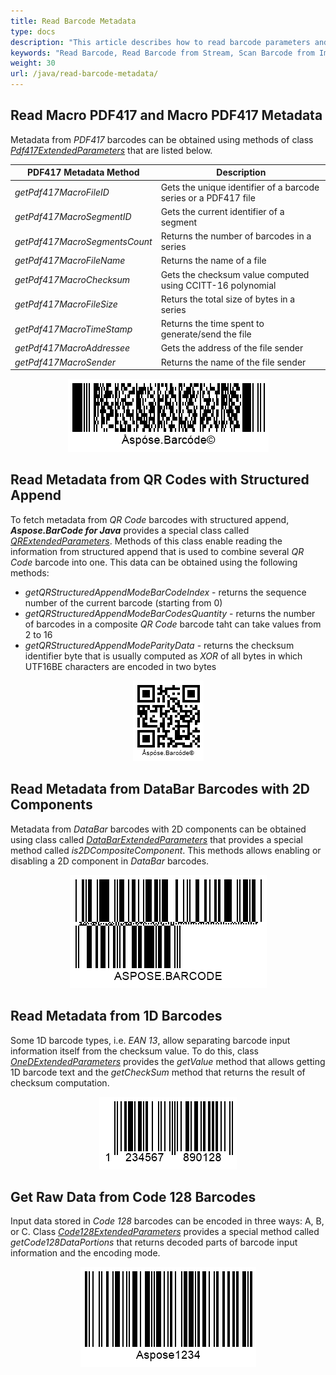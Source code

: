 ```yaml
---
title: Read Barcode Metadata
type: docs
description: "This article describes how to read barcode parameters and encoded metadata"
keywords: "Read Barcode, Read Barcode from Stream, Scan Barcode from Image, Many Barcodes in One Image, Read PDF417 Barcode, Read PDF417 Metadata, Read Qr Code, Read QR Code Metadata, QR Code Structured Append, Aspose.BarCode, Read Barcode C#"
weight: 30
url: /java/read-barcode-metadata/
---
```


## **Read Macro PDF417 and Macro PDF417 Metadata**

Metadata from *PDF417* barcodes can be obtained using methods of class [*Pdf417ExtendedParameters*](https://reference.aspose.com/barcode/java/com.aspose.barcode.barcoderecognition/Pdf417ExtendedParameters) that are listed below.
  
|PDF417 Metadata Method|Description|
|---|---|
|*getPdf417MacroFileID*|Gets the unique identifier of a barcode series or a PDF417 file|
|*getPdf417MacroSegmentID*|Gets the current identifier of a segment|
|*getPdf417MacroSegmentsCount*|Returns the number of barcodes in a series|
|*getPdf417MacroFileName*|Returns the name of a file|
|*getPdf417MacroChecksum*|Gets the checksum value computed using CCITT-16 polynomial|
|*getPdf417MacroFileSize*|Returs the total size of bytes in a series|
|*getPdf417MacroTimeStamp*|Returns the time spent to generate/send the file|
|*getPdf417MacroAddressee*|Gets the address of the file sender|
|*getPdf417MacroSender*|Returns the name of the file sender|
  
<!--The following code sample explains how to obtain metadata from a *PDF417* barcode.  
 
{{< highlight csharp>}}
//generate Macro PDF417 with metadata
using (BarcodeGenerator gen = new BarcodeGenerator(EncodeTypes.MacroPdf417, "Åspóse.Barcóde©"))
{
    gen.Parameters.Barcode.XDimension.Pixels = 2;
    gen.Parameters.Barcode.Pdf417.Columns = 5;
    gen.Parameters.Barcode.Pdf417.Pdf417MacroFileID = 12345678;
    gen.Parameters.Barcode.Pdf417.Pdf417MacroSegmentID = 12;
    gen.Parameters.Barcode.Pdf417.Pdf417MacroSegmentsCount = 20;
    gen.Parameters.Barcode.Pdf417.Pdf417MacroFileName = "file01";
    //checksumm must be calculated in CCITT-16 / CRC-16-CCITT encoding
    //https://en.wikipedia.org/wiki/Cyclic_redundancy_check#Polynomial_representations_of_cyclic_redundancy_checks
    //for the example we use random number
    gen.Parameters.Barcode.Pdf417.Pdf417MacroChecksum = 1234;
    gen.Parameters.Barcode.Pdf417.Pdf417MacroFileSize = 400000;
    gen.Parameters.Barcode.Pdf417.Pdf417MacroTimeStamp = new DateTime(2019, 11, 1);
    gen.Parameters.Barcode.Pdf417.Pdf417MacroAddressee = "street";
    gen.Parameters.Barcode.Pdf417.Pdf417MacroSender = "aspose";
    gen.Save($"{path}ExtPDF417Meta.png", BarCodeImageFormat.Png);
}

//attempt to recognize PDF417 metadata
Console.WriteLine("ReadExtPDF417Meta:");
using (BarCodeReader read = new BarCodeReader($"{path}ExtPDF417Meta.png", DecodeType.MacroPdf417))
{
    foreach (BarCodeResult result in read.ReadBarCodes())
    {
        Console.WriteLine($"CodeType:{result.CodeTypeName}");
        Console.WriteLine($"CodeText:{result.CodeText}");
        Console.WriteLine($"Pdf417MacroFileID:{result.Extended.Pdf417.MacroPdf417FileID}");
        Console.WriteLine($"Pdf417MacroSegmentID:{result.Extended.Pdf417.MacroPdf417SegmentID.ToString()}");
        Console.WriteLine($"Pdf417MacroSegmentsCount:{result.Extended.Pdf417.MacroPdf417SegmentsCount.ToString()}");
        Console.WriteLine($"Pdf417MacroFileName:{result.Extended.Pdf417.MacroPdf417FileName}");
        Console.WriteLine($"Pdf417MacroChecksum:{result.Extended.Pdf417.MacroPdf417Checksum.ToString()}");
        Console.WriteLine($"Pdf417MacroFileSize:{result.Extended.Pdf417.MacroPdf417FileSize.ToString()}");
        Console.WriteLine($"Pdf417MacroTimeStamp:{result.Extended.Pdf417.MacroPdf417TimeStamp.ToString()}");
        Console.WriteLine($"Pdf417MacroAddressee:{result.Extended.Pdf417.MacroPdf417Addressee}");
        Console.WriteLine($"Pdf417MacroSender:{result.Extended.Pdf417.MacroPdf417Sender}");
    }
}
{{< /highlight >}}-->
  
<p align="center"><img src="extpdf417meta.png"></p>  

## **Read Metadata from QR Codes with Structured Append**
To fetch metadata from *QR Code* barcodes with structured append, ***Aspose.BarCode for Java*** provides a special class called [*QRExtendedParameters*](https://reference.aspose.com/barcode/java/com.aspose.barcode.barcoderecognition/QRExtendedParameters). Methods of this class enable reading the information from structured append that is used to combine several *QR Code* barcode into one. This data can be obtained using the following methods:

- *getQRStructuredAppendModeBarCodeIndex* - returns the sequence number of the current barcode (starting from 0)
- *getQRStructuredAppendModeBarCodesQuantity* - returns the number of barcodes in a composite *QR Code* barcode taht can take values from 2 to 16
- *getQRStructuredAppendModeParityData* - returns the checksum identifier byte that is usually computed as *XOR* of all bytes in which UTF16BE characters are encoded in two bytes  
  
<!--The code sample below shows how to fetch metadata from a sample *QR Code* barcode with structured append.
   
{{< highlight csharp>}}
//generate QR with metadata
using (BarcodeGenerator gen = new BarcodeGenerator(EncodeTypes.QR, "Åspóse.Barcóde©"))
{
    gen.Parameters.Barcode.XDimension.Pixels = 4;
    gen.Parameters.Barcode.QR.StructuredAppend.TotalCount = 3;
    gen.Parameters.Barcode.QR.StructuredAppend.SequenceIndicator = 1;
    gen.Parameters.Barcode.QR.StructuredAppend.ParityByte = 123;
    gen.Save($"{path}ExtQRMeta.png", BarCodeImageFormat.Png);
}

//attempt to recognize QR metadata
Console.WriteLine("ReadExtQRMeta:");
using (BarCodeReader read = new BarCodeReader($"{path}ExtQRMeta.png", DecodeType.QR))
{
    foreach (BarCodeResult result in read.ReadBarCodes())
    {
        Console.WriteLine($"CodeType:{result.CodeTypeName}");
        Console.WriteLine($"CodeText:{result.CodeText}");
        Console.WriteLine($"BarCodesQuantity:{result.Extended.QR.QRStructuredAppendModeBarCodesQuantity}");
        Console.WriteLine($"BarCodeIndex:{result.Extended.QR.QRStructuredAppendModeBarCodeIndex}");
        Console.WriteLine($"ParityData:{result.Extended.QR.QRStructuredAppendModeParityData}");
    }
}
{{< /highlight >}}-->

<p align="center"><img src="extqrmeta.png"></p>
  
## **Read Metadata from DataBar Barcodes with 2D Components**
Metadata from *DataBar* barcodes with 2D components can be obtained using class called [*DataBarExtendedParameters*](https://reference.aspose.com/barcode/java/com.aspose.barcode.barcoderecognition/DataBarExtendedParameters) that provides a special method called *is2DCompositeComponent*. This methods allows enabling or disabling a 2D component in *DataBar* barcodes.  
  
<!--The following code snippet shows how to fetch metadata from a sample *DataBar* barcode with a 2D component.
  
{{< highlight csharp>}}
//generate Databar with metadata
using (BarcodeGenerator gen = new BarcodeGenerator(EncodeTypes.DatabarExpandedStacked, "ASPOSE.BARCODE"))
{
    gen.Parameters.Barcode.XDimension.Pixels = 2;
    gen.Parameters.Barcode.DataBar.Rows = 2;
    gen.Parameters.Barcode.DataBar.Is2DCompositeComponent = true;
    gen.Save($"{path}ExtDataBarMeta.png", BarCodeImageFormat.Png);
}

//attempt to recognize Databar metadata
Console.WriteLine("ReadExtDataBarMeta:");
using (BarCodeReader read = new BarCodeReader($"{path}ExtDataBarMeta.png", DecodeType.DatabarExpanded, DecodeType.DatabarExpandedStacked))
{
    foreach (BarCodeResult result in read.ReadBarCodes())
    {
        Console.WriteLine($"CodeType:{result.CodeTypeName}");
        Console.WriteLine($"CodeText:{result.CodeText}");
        Console.WriteLine($"Is2DCompositeComponent:{result.Extended.DataBar.Is2DCompositeComponent}");
    }
}
{{< /highlight >}}-->

<p align="center"><img src="extdatabarmeta.png"></p>

## **Read Metadata from 1D Barcodes**
Some 1D barcode types, i.e. *EAN 13*, allow separating barcode input information itself from the checksum value. To do this, class [*OneDExtendedParameters*](https://reference.aspose.com/barcode/java/com.aspose.barcode.barcoderecognition/OneDExtendedParameters) provides the *getValue* method that allows getting 1D barcode text and the *getCheckSum* method that returns the result of checksum computation.
  
<!--The following code snippet explains how to get the barcode text of a EAN 13 barcode and its checksum value.
 
BarcodeGenerator generator = new BarcodeGenerator(EncodeTypes.EAN_13, "1234567890128");
 generator.save("c:\\test.png");
 BarCodeReader reader = new BarCodeReader("c:\\test.png", DecodeType.EAN_13);
 for(BarCodeResult result : reader.readBarCodes())
 {
    System.out.println("BarCode Type: " + result.getCodeTypeName());
    System.out.println("BarCode CodeText: " + result.getCodeText());
    System.out.println("BarCode Value: " + result.getExtended().getOneD().getValue());
    System.out.println("BarCode Checksum: " + result.getExtended().getOneD().getCheckSum());
}-->
 
<p align="center"><img src="ean13.png"></p>
  
## **Get Raw Data from Code 128 Barcodes**
Input data stored in *Code 128* barcodes can be encoded in three ways: A, B, or C. Class [*Code128ExtendedParameters*](https://reference.aspose.com/barcode/java/com.aspose.barcode.barcoderecognition/Code128ExtendedParameters) provides a special method called *getCode128DataPortions* that returns decoded parts of barcode input information and the encoding mode.

<!--The following code sample shows how to fetch *Code 128* raw data.

 BarcodeGenerator generator = new BarcodeGenerator(EncodeTypes.Code128, "12345");
 generator.save("c:\\test.png");
 BarCodeReader reader = new BarCodeReader("c:\\test.png", DecodeType.CODE_128);
 for(BarCodeResult result : reader.readBarCodes())
 {
    System.out.println("BarCode Type: " + result.getCodeTypeName());
    System.out.println("BarCode CodeText: " + result.getCodeText());
    System.out.println("Code128 Data Portions: " + result.getExtended().getCode128());
 }-->

<p align="center"><img src="code128.png"></p>
